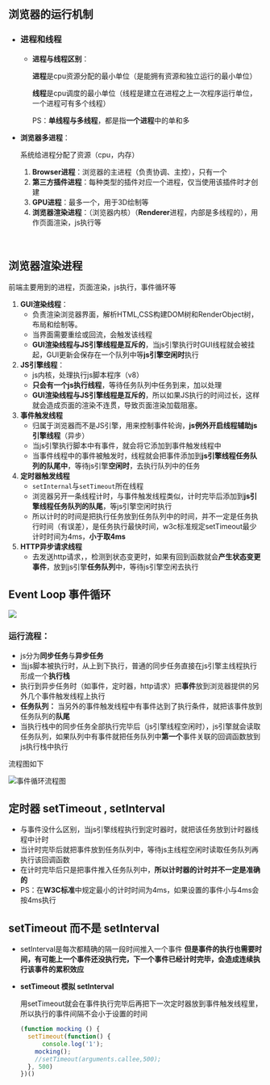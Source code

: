 ## 浏览器的运行机制

- ### 进程和线程

  - **进程与线程区别**：

    **进程**是cpu资源分配的最小单位（是能拥有资源和独立运行的最小单位） 

    **线程**是cpu调度的最小单位（线程是建立在进程之上一次程序运行单位，一个进程可有多个线程）

    PS：**单线程与多线程**，都是指**一个进程**中的单和多


- **浏览器多进程**：

  系统给进程分配了资源（cpu，内存）

  1. **Browser进程**：浏览器的主进程（负责协调、主控），只有一个
  2. **第三方插件进程**：每种类型的插件对应一个进程，仅当使用该插件时才创建
  3. **GPU进程**：最多一个，用于3D绘制等
  4. **浏览器渲染进程**：（浏览器内核）（**Renderer**进程，内部是多线程的），用作页面渲染，js执行等

  ​

## 浏览器渲染进程

前端主要用到的进程，页面渲染，js执行，事件循环等

1. **GUI渲染线程**：
   - 负责渲染浏览器界面，解析HTML,CSS构建DOM树和RenderObject树，布局和绘制等。
   - 当界面需要重绘或回流，会触发该线程
   - **GUI渲染线程与JS引擎线程是互斥的**，当js引擎执行时GUI线程就会被挂起，GUI更新会保存在一个队列中等**js引擎空闲时**执行
2. **JS引擎线程**：
   - js内核，处理执行js脚本程序（v8）
   - **只会有一个js执行线程**，等待任务队列中任务到来，加以处理
   - **GUI渲染线程与JS引擎线程是互斥的**，所以如果JS执行的时间过长，这样就会造成页面的渲染不连贯，导致页面渲染加载阻塞。
3. **事件触发线程**
   - 归属于浏览器而不是JS引擎，用来控制事件轮询，**js例外开启线程辅助js引擎线程**（异步）
   - 当js引擎执行脚本中有事件，就会将它添加到事件触发线程中
   - 当事件线程中的事件被触发时，线程就会把事件添加到**js引擎线程任务队列的队尾中**，等待js引擎**空闲时**，去执行队列中的任务
4. **定时器触发线程**
   - `setInternal`与`setTimeout`所在线程
   - 浏览器另开一条线程计时，与事件触发线程类似，计时完毕后添加到**js引擎线程任务队列的队尾**，等js引擎空闲时执行
   - 所以计时的时间是把执行任务放到任务队列中的时间，并不一定是任务执行时间（有误差），是任务执行最快时间，w3c标准规定setTimeout最少计时时间为4ms，**小于取4ms**
5. **HTTP异步请求线程**
   - 去发送http请求，，检测到状态变更时，如果有回到函数就会**产生状态变更事件**，放到js引擎**任务队列**中，等待js引擎空闲去执行
     ​

## Event Loop 事件循环

![](D:\实验室学习\学习笔记\Typora\assets/事件循环-1524402072198.png)

### 运行流程：

- js分为**同步任务**与**异步任务**
- 当js脚本被执行时，从上到下执行，普通的同步任务直接在js引擎主线程执行 形成一个**执行栈**
- 执行到异步任务时（如事件，定时器，http请求）把**事件**放到浏览器提供的另外几个事件触发线程上执行
- **任务队列：** 当另外的事件触发线程中有事件达到了执行条件，就把该事件放到任务队列的**队尾**
- 当执行栈中的同步任务全部执行完毕后（js引擎线程空闲时），js引擎就会读取任务队列，如果队列中有事件就把任务队列中**第一个**事件关联的回调函数放到js执行栈中执行

流程图如下

![事件循环流程图](D:\实验室学习\学习笔记\Typora\assets/事件循环流程-1524403197455.png)



## **定时器 setTimeout , setInterval**

- 与事件没什么区别，当js引擎线程执行到定时器时，就把该任务放到计时器线程中计时
- 当计时完毕后就把事件放到任务队列中，等待js主线程空闲时读取任务队列再执行该回调函数
- 在计时完毕后只是把事件推入任务队列中，**所以计时器的计时并不一定是准确的** 
- PS：在**W3C标准**中规定最小的计时时间为4ms，如果设置的事件小与4ms会按4ms执行

## setTimeout 而不是 setInterval

- setInterval是每次都精确的隔一段时间推入一个事件 **但是事件的执行也需要时间，有可能上一个事件还没执行完，下一个事件已经计时完毕，会造成连续执行该事件的累积效应**

- **setTimeout 模拟 setInterval**

  用setTimeout就会在事件执行完毕后再把下一次定时器放到事件触发线程里，所以执行的事件间隔不会小于设置的时间

  ```javascript
  (function mocking () {
    setTimeout(function() {
     	console.log('1');
      mocking();
      //setTimeout(arguments.callee,500); 
    }, 500)
  })()
  ```

  ​

  ​

  ​

  ​





